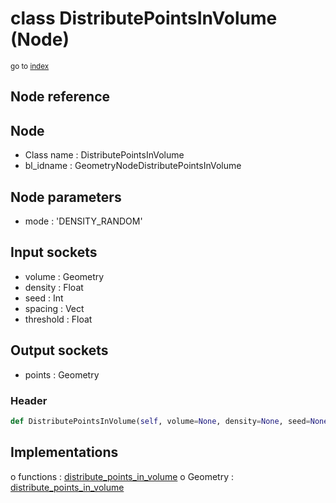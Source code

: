 # class DistributePointsInVolume (Node)

<sub>go to [index](/docs/index.md)</sub>

## Node reference

Node
----
 - Class name : DistributePointsInVolume
 - bl_idname : GeometryNodeDistributePointsInVolume

Node parameters
---------------
 - mode : 'DENSITY_RANDOM'

Input sockets
-------------
 - volume : Geometry
 - density : Float
 - seed : Int
 - spacing : Vect
 - threshold : Float

Output sockets
--------------
 - points : Geometry

### Header

``` python
def DistributePointsInVolume(self, volume=None, density=None, seed=None, spacing=None, threshold=None, mode='DENSITY_RANDOM', node_label=None, node_color=None):
```

## Implementations

o functions : [distribute_points_in_volume](#distribute_points_in_volume)
o Geometry : [distribute_points_in_volume](#distribute_points_in_volume) 

